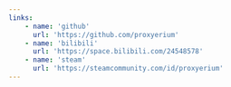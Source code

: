 ```yaml
---
links:
    - name: 'github'
      url: 'https://github.com/proxyerium'
    - name: 'bilibili'
      url: 'https://space.bilibili.com/24548578'
    - name: 'steam'
      url: 'https://steamcommunity.com/id/proxyerium'
---
```

